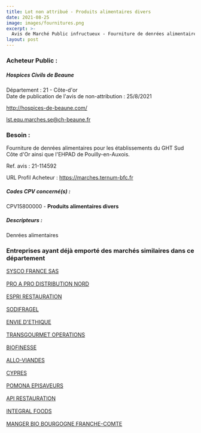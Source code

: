 ```yaml
---
title: Lot non attribué - Produits alimentaires divers
date: 2021-08-25
image: images/fournitures.png
excerpt: >-
  Avis de Marché Public infructueux - Fourniture de denrées alimentaires pour le GHT Sud Côte d'Or et l'EHPAD de Pouilly en Auxois
layout: post
---
```


### Acheteur Public :
##### Hospices Civils de Beaune
Département : 21 - Côte-d'or<br/>
Date de publication de l'avis de non-attribution : 25/8/2021


http://hospices-de-beaune.com/

lst.equ.marches.se@ch-beaune.fr


### Besoin :

Fourniture de denrées alimentaires pour les établissements du GHT Sud Côte d'Or ainsi que l'EHPAD de Pouilly-en-Auxois.

Ref. avis : 21-114592

URL Profil Acheteur : https://marches.ternum-bfc.fr

##### Codes CPV concerné(s) :
CPV15800000 - **Produits alimentaires divers** <br/>

##### Descripteurs :
Denrées alimentaires <br/>

### Entreprises ayant déjà emporté des marchés similaires dans ce département
<a href="/entreprise-545/siren-316807015">SYSCO FRANCE SAS</a><br/><br/>
<a href="/entreprise-549/siren-341434108">PRO A PRO DISTRIBUTION NORD</a><br/><br/>
<a href="/entreprise-549/siren-343397782">ESPRI RESTAURATION</a><br/><br/>
<a href="/entreprise-555/siren-399269265">SODIFRAGEL</a><br/><br/>
<a href="/entreprise-556/siren-404140618">ENVIE D'ETHIQUE</a><br/><br/>
<a href="/entreprise-560/siren-433927332">TRANSGOURMET OPERATIONS</a><br/><br/>
<a href="/entreprise-560/siren-434297206">BIOFINESSE</a><br/><br/>
<a href="/entreprise-560/siren-434753778">ALLO-VIANDES</a><br/><br/>
<a href="/entreprise-561/siren-443138292">CYPRES</a><br/><br/>
<a href="/entreprise-563/siren-476980321">POMONA EPISAVEURS</a><br/><br/>
<a href="/entreprise-563/siren-477181010">API RESTAURATION</a><br/><br/>
<a href="/entreprise-576/siren-799852934">INTEGRAL FOODS</a><br/><br/>
<a href="/entreprise-581/siren-852072206">MANGER BIO BOURGOGNE FRANCHE-COMTE</a><br/><br/>
